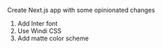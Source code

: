Create Next.js app with some opinionated changes

1. Add Inter font
2. Use Windi CSS
3. Add matte color scheme

